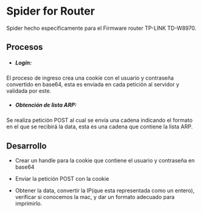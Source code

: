 # Spider for Router

Spider hecho especificamente para el Firmware router TP-LINK TD-W8970.

## Procesos

- ##### Login:

 El proceso de ingreso crea una cookie con el usuario y contraseña convertido en base64, esta es enviada en
 cada petición al servidor y validada por este.

- ##### Obtención de lista ARP:

 Se realiza petición POST al cual se envía una cadena indicando el formato en el que se recibirá la data, esta
 es una cadena que contiene la lista ARP.

## Desarrollo

- Crear un handle para la cookie que contiene el usuario y contraseña en base64 

- Enviar la petición POST con la cookie 

- Obtener la data, convertir la IP(que esta representada como un entero), verificar si conocemos la mac, y dar
 un formato adecuado para imprimirlo.
